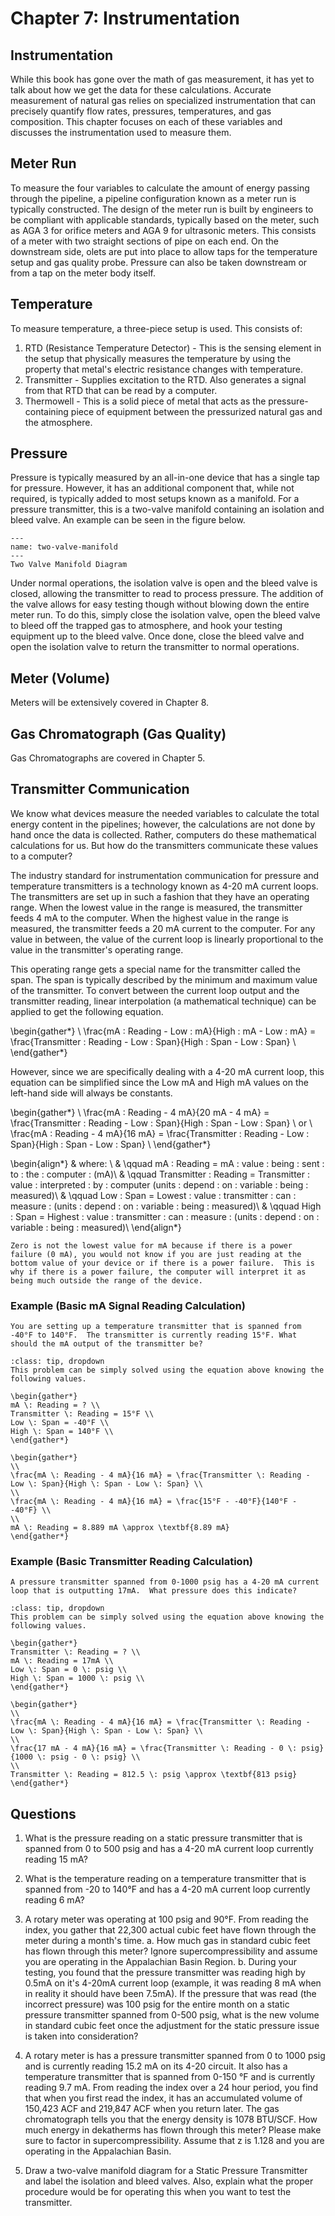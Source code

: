 # Chapter 7: Instrumentation

## Instrumentation

While this book has gone over the math of gas measurement, it has yet to talk about how we get the data for these calculations.  Accurate measurement of natural gas relies on specialized instrumentation that can precisely quantify flow rates, pressures, temperatures, and gas composition.  This chapter focuses on each of these variables and discusses the instrumentation used to measure them.

## Meter Run

To measure the four variables to calculate the amount of energy passing through the pipeline, a pipeline configuration known as a meter run is typically constructed.  The design of the meter run is built by engineers to be compliant with applicable standards, typically based on the meter, such as AGA 3 for orifice meters and AGA 9 for ultrasonic meters.  This consists of a meter with two straight sections of pipe on each end.  On the downstream side, olets are put into place to allow taps for the temperature setup and gas quality probe.  Pressure can also be taken downstream or from a tap on the meter body itself.

## Temperature

To measure temperature, a three-piece setup is used.  This consists of:

1. RTD (Resistance Temperature Detector) - This is the sensing element in the setup that physically measures the temperature by using the property that metal's electric resistance changes with temperature.
2. Transmitter - Supplies excitation to the RTD.  Also generates a signal from that RTD that can be read by a computer.
3. Thermowell - This is a solid piece of metal that acts as the pressure-containing piece of equipment between the pressurized natural gas and the atmosphere.

## Pressure

Pressure is typically measured by an all-in-one device that has a single tap for pressure.  However, it has an additional component that, while not required, is typically added to most setups known as a manifold.  For a pressure transmitter, this is a two-valve manifold containing an isolation and bleed valve. An example can be seen in the figure below.

```{figure} ../Assets/two-valve-manifold.png
---
name: two-valve-manifold
---
Two Valve Manifold Diagram
```

Under normal operations, the isolation valve is open and the bleed valve is closed, allowing the transmitter to read to process pressure.  The addition of the valve allows for easy testing though without blowing down the entire meter run.  To do this, simply close the isolation valve, open the bleed valve to bleed off the trapped gas to atmosphere, and hook your testing equipment up to the bleed valve.  Once done, close the bleed valve and open the isolation valve to return the transmitter to normal operations.

## Meter (Volume)

Meters will be extensively covered in Chapter 8.

## Gas Chromatograph (Gas Quality)

Gas Chromatographs are covered in Chapter 5.

## Transmitter Communication

We know what devices measure the needed variables to calculate the total energy content in the pipelines; however, the calculations are not done by hand once the data is collected.  Rather, computers do these mathematical calculations for us.  But how do the transmitters communicate these values to a computer?

The industry standard for instrumentation communication for pressure and temperature transmitters is a technology known as 4-20 mA current loops.  The transmitters are set up in such a fashion that they have an operating range.  When the lowest value in the range is measured, the transmitter feeds 4 mA to the computer.  When the highest value in the range is measured, the transmitter feeds a 20 mA current to the computer.  For any value in between, the value of the current loop is linearly proportional to the value in the transmitter's operating range.

This operating range gets a special name for the transmitter called the span.  The span is typically described by the minimum and maximum value of the transmitter.  To convert between the current loop output and the transmitter reading, linear interpolation (a mathematical technique) can be applied to get the following equation.

\begin{gather*}
\\
\frac{mA \: Reading - Low \: mA}{High \: mA - Low \: mA} = \frac{Transmitter \: Reading - Low \: Span}{High \: Span - Low \: Span} \\
\end{gather*} 

However, since we are specifically dealing with a 4-20 mA current loop, this equation can be simplified since the Low mA and High mA values on the left-hand side will always be constants.

\begin{gather*}
\\
\frac{mA \: Reading - 4 mA}{20 mA - 4 mA} = \frac{Transmitter \: Reading - Low \: Span}{High \: Span - Low \: Span} \\
or \\
\frac{mA \: Reading - 4 mA}{16 mA} = \frac{Transmitter \: Reading - Low \: Span}{High \: Span - Low \: Span} \\
\end{gather*}

\begin{align*}
& where: \\
  & \qquad mA \: Reading = mA \: value \: being \: sent \: to \: the \: computer \: (mA)\\
  & \qquad Transmitter \: Reading = Transmitter \: value \: interpreted \: by \: computer (units \: depend \: on \: variable \: being \: measured)\\
  & \qquad Low \: Span = Lowest \: value \: transmitter \: can \: measure \: (units \: depend \: on \: variable \: being \: measured)\\
  & \qquad High \: Span = Highest \: value \: transmitter \: can \: measure \: (units \: depend \: on \: variable \: being \: measured)\\
\end{align*}

```{note}
Zero is not the lowest value for mA because if there is a power failure (0 mA), you would not know if you are just reading at the bottom value of your device or if there is a power failure.  This is why if there is a power failure, the computer will interpret it as being much outside the range of the device.
```

### Example (Basic mA Signal Reading Calculation)  
```{admonition} **Problem:**  
You are setting up a temperature transmitter that is spanned from -40°F to 140°F.  The transmitter is currently reading 15°F. What should the mA output of the transmitter be? 
```

```{admonition} **Solution:**  
:class: tip, dropdown  
This problem can be simply solved using the equation above knowing the following values.

\begin{gather*}
mA \: Reading = ? \\
Transmitter \: Reading = 15°F \\
Low \: Span = -40°F \\
High \: Span = 140°F \\
\end{gather*}

\begin{gather*}
\\
\frac{mA \: Reading - 4 mA}{16 mA} = \frac{Transmitter \: Reading - Low \: Span}{High \: Span - Low \: Span} \\
\\
\frac{mA \: Reading - 4 mA}{16 mA} = \frac{15°F - -40°F}{140°F - -40°F} \\
\\
mA \: Reading = 8.889 mA \approx \textbf{8.89 mA}
\end{gather*}
``` 

### Example (Basic Transmitter Reading Calculation)  
```{admonition} **Problem:**  
A pressure transmitter spanned from 0-1000 psig has a 4-20 mA current loop that is outputting 17mA.  What pressure does this indicate?
```

```{admonition} **Solution:**  
:class: tip, dropdown  
This problem can be simply solved using the equation above knowing the following values.

\begin{gather*}
Transmitter \: Reading = ? \\
mA \: Reading = 17mA \\
Low \: Span = 0 \: psig \\
High \: Span = 1000 \: psig \\
\end{gather*}

\begin{gather*}
\\
\frac{mA \: Reading - 4 mA}{16 mA} = \frac{Transmitter \: Reading - Low \: Span}{High \: Span - Low \: Span} \\
\\
\frac{17 mA - 4 mA}{16 mA} = \frac{Transmitter \: Reading - 0 \: psig}{1000 \: psig - 0 \: psig} \\
\\
Transmitter \: Reading = 812.5 \: psig \approx \textbf{813 psig}
\end{gather*}
``` 

## Questions
1. What is the pressure reading on a static pressure transmitter that is spanned from 0 to 500 psig and has a 4-20 mA current loop currently reading 15 mA?

2. What is the temperature reading on a temperature transmitter that is spanned from -20 to 140°F and has a 4-20 mA current loop currently reading 6 mA?

3. A rotary meter was operating at 100 psig and 90°F.  From reading the index, you gather that 22,300 actual cubic feet have flown through the meter during a month's time.
    a. How much gas in standard cubic feet has flown through this meter?  Ignore supercompressibility and assume you are operating in the Appalachian Basin Region.
    b. During your testing, you found that the pressure transmitter was reading high by 0.5mA on it's 4-20mA current loop (example, it was reading 8 mA when in reality it should have been 7.5mA).  If the pressure that was read (the incorrect pressure) was 100 psig for the entire month on a static pressure transmitter spanned from 0-500 psig, what is the new volume in standard cubic feet once the adjustment for the static pressure issue is taken into consideration?

4. A rotary meter is has a pressure transmitter spanned from 0 to 1000 psig and is currently reading 15.2 mA on its 4-20 circuit.  It also has a temperature transmitter that is spanned from 0-150 °F and is currently reading 9.7 mA.  From reading the index over a 24 hour period, you find that when you first read the index, it has an accumulated volume of 150,423 ACF and 219,847 ACF when you return later.  The gas chromatograph tells you that the energy density is 1078 BTU/SCF. How much energy in dekatherms has flown through this meter?  Please make sure to factor in supercompressibility.  Assume that z is 1.128 and you are operating in the Appalachian Basin.

5. Draw a two-valve manifold diagram for a Static Pressure Transmitter and label the isolation and bleed valves.  Also, explain what the proper procedure would be for operating this when you want to test the transmitter.
